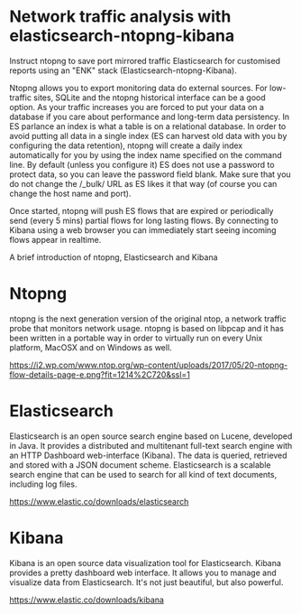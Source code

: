 # Network traffic analysis with elasticsearch-ntopng-kibana

Instruct ntopng to save port mirrored traffic Elasticsearch for customised reports using an "ENK" stack (Elasticsearch-ntopng-Kibana).

Ntopng allows you to export monitoring data do external sources. For low-traffic sites, SQLite and the ntopng historical interface can be a good option. As your traffic increases you are forced to put your data on a database if you care about performance and long-term data persistency. 
 In ES parlance an index is what a table is on a relational database. In order to avoid putting all data in a single index (ES can harvest old data with you by configuring the data retention), ntopng will create a daily index automatically for you by using the index name specified on the command line. By default (unless you configure it) ES does not use a password to protect data, so you can leave the password field blank. Make sure that you do not change the /_bulk/ URL as ES likes it that way (of course you can change the host name and port).

Once started, ntopng will push ES flows that are expired or periodically send (every 5 mins) partial flows for long lasting flows. By connecting to Kibana using a web browser you can immediately start seeing incoming flows appear in realtime.

A brief introduction of ntopng,  Elasticsearch and Kibana

# Ntopng
ntopng is the next generation version of the original ntop, a network traffic probe that monitors network usage. ntopng is based on libpcap and it has been written in a portable way in order to virtually run on every Unix platform, MacOSX and on Windows as well.


  https://i2.wp.com/www.ntop.org/wp-content/uploads/2017/05/20-ntopng-flow-details-page-e.png?fit=1214%2C720&ssl=1

# Elasticsearch
Elasticsearch is an open source search engine based on Lucene, developed in Java. It provides a distributed and multitenant full-text search engine with an HTTP Dashboard web-interface (Kibana). The data is queried, retrieved and stored with a JSON document scheme. Elasticsearch is a scalable search engine that can be used to search for all kind of text documents, including log files.

  https://www.elastic.co/downloads/elasticsearch

# Kibana
Kibana is an open source data visualization tool for Elasticsearch. Kibana provides a pretty dashboard web interface. It allows you to manage and visualize data from Elasticsearch. It's not just beautiful, but also powerful.

  https://www.elastic.co/downloads/kibana
